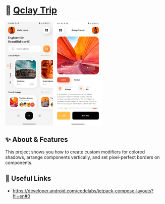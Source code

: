 # 🧳 [Qclay Trip](https://dribbble.com/shots/15630429-Travel-app-ui)
<img src="media/home_screen.png" width="30%"/> <img src="media/details_screen.png" width="30%"/>

## ✨ About & Features
This project shows you how to create custom modifiers for colored shadows, arrange components vertically, and set pixel-perfect borders on components.

## 🔗 Useful Links
- https://developer.android.com/codelabs/jetpack-compose-layouts?hl=en#0
